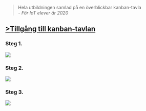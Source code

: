 

> Hela utbildningen samlad på en överblickbar kanban-tavla  
> *- För IoT elever år 2020*

## [>Tillgång till kanban-tavlan](https://github.com/noor-latif/IOT2020/projects/1?fullscreen=true)
### Steg 1.
[<img src="https://i.imgur.com/6HM69TT.png">](https://github.com/noor-latif/IOT2020/projects/1?fullscreen=true)
### Steg 2.
[<img src="https://i.imgur.com/TgPgETD.png">](https://github.com/noor-latif/IOT2020/projects/1?fullscreen=true)
### Steg 3. 
[<img src="https://i.imgur.com/U51b8Mr.png">](https://github.com/noor-latif/IOT2020/projects/1?fullscreen=true)
